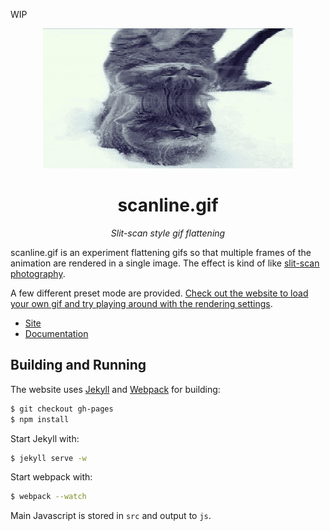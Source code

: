 WIP

<div align="center">
    <div><img src="https://raw.githubusercontent.com/mattbierner/scanline-gif/gh-pages/documentation/images/cat.gif" /></div>
    <h1 align="center">scanline.gif</h1>
    <p><i align="center">Slit-scan style gif flattening</i></p>
</div>

scanline.gif is an experiment flattening gifs so that multiple frames of the animation are rendered in a single image. The effect is kind of like [slit-scan photography](https://en.wikipedia.org/wiki/Slit-scan_photography).

A few different preset mode are provided. [Check out the website to load your own gif and try playing around with the rendering settings](site).

* [Site][site]
* [Documentation][documentation]



## Building and Running
The website uses [Jekyll](http://jekyllrb.com/) and [Webpack](http://webpack.github.io/) for building:

```bash
$ git checkout gh-pages
$ npm install
```

Start Jekyll with:

```bash
$ jekyll serve -w
```

Start webpack with:

```bash
$ webpack --watch
```

Main Javascript is stored in `src` and output to `js`.


[site]: https://mattbierner.github.io/scanline-gif/
[documentation]: https://github.com/mattbierner/scanline-gif/blob/gh-pages/documentation/about.md
